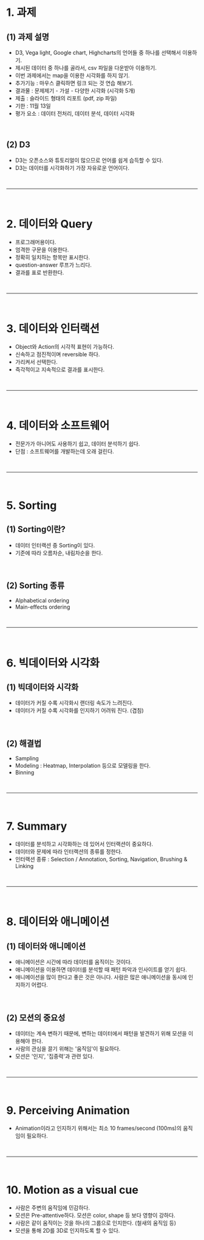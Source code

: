 # 1. 과제
## (1) 과제 설명
  - D3, Vega light, Google chart, Highcharts의 언어들 중 하나를 선택해서 이용하기.
  - 제시된 데이터 중 하나를 골라서, csv 파일을 다운받아 이용하기.
  - 이번 과제에서는 map을 이용한 시각화를 하지 않기.
  - 추가기능 : 마우스 클릭하면 링크 되는 것 연습 해보기.
  - 결과물 : 문제제기 - 가설 - 다양한 시각화 (시각화 5개)
  - 제출 : 슬라이드 형태의 리포트 (pdf, zip 파일)
  - 기한 : 11월 13일
  - 평가 요소 : 데이터 전처리, 데이터 분석, 데이터 시각화

<br>

## (2) D3
  - D3는 오픈소스와 튜토리얼이 많으므로 언어를 쉽게 습득할 수 있다.
  - D3는 데이터를 시각화하기 가장 자유로운 언어이다.

<br>
<hr>
<br>

# 2. 데이터와 Query
 - 프로그래머용이다.
 - 엄격한 구문을 이용한다.
 - 정확히 일치하는 항목만 표시한다.
 - question-answer 루프가 느리다.
 - 결과를 표로 반환한다.


<br>
<hr>
<br>


# 3. 데이터와 인터랙션
 - Object와 Action의 시각적 표현이 가능하다.
 - 신속하고 점진적이며 reversible 하다.
 - 가리켜서 선택한다.
 - 즉각적이고 지속적으로 결과를 표시한다.


<br>
<hr>
<br>


# 4. 데이터와 소프트웨어
 - 전문가가 아니어도 사용하기 쉽고, 데이터 분석하기 쉽다.
 - 단점 : 소프트웨어를 개발하는데 오래 걸린다.


<br>
<hr>
<br>


# 5. Sorting
## (1) Sorting이란?
  - 데이터 인터랙션 중 Sorting이 있다.
  - 기준에 따라 오름차순, 내림차순을 한다.

<br>

## (2) Sorting 종류
  - Alphabetical ordering
  - Main-effects ordering


<br>
<hr>
<br>


# 6. 빅데이터와 시각화
## (1) 빅데이터와 시각화
  - 데이터가 커질 수록 시각화시 랜더링 속도가 느려진다.
  - 데이터가 커질 수록 시각화를 인지하기 어려워 진다. (겹침)

<br>

## (2) 해결법
  - Sampling
  - Modeling : Heatmap, Interpolation 등으로 모델링을 한다.
  - Binning


<br>
<hr>
<br>


# 7. Summary
 - 데이터를 분석하고 시각화하는 데 있어서 인터랙션이 중요하다.
 - 데이터와 문제에 따라 인터랙션의 종류를 정한다.
 - 인터랙션 종류 : Selection / Annotation, Sorting, Navigation, Brushing & Linking


<br>
<hr>
<br>


# 8. 데이터와 애니메이션
## (1) 데이터와 애니메이션
  - 애니메이션은 시간에 따라 데이터를 움직이는 것이다.
  - 애니메이션을 이용하면 데이터를 분석할 때 패턴 파악과 인사이트를 얻기 쉽다.
  - 애니메이션을 많이 한다고 좋은 것은 아니다. 사람은 많은 애니메이션을 동시에 인지하기 어렵다.

<br>

## (2) 모션의 중요성
  - 데이터는 계속 변하기 때문에, 변하는 데이터에서 패턴을 발견하기 위해 모션을 이용해야 한다.
  - 사람의 관심을 끌기 위해는 '움직임'이 필요하다.
  - 모션은 '인지', '집중력'과 관련 있다.


<br>
<hr>
<br>


# 9. Perceiving Animation
 - Animation이라고 인지하기 위해서는 최소 10 frames/second (100ms)의 움직임이 필요하다.


<br>
<hr>
<br>


# 10. Motion as a visual cue
 - 사람은 주변의 움직임에 민감하다.
 - 모션은 Pre-attentive하다. 모션은 color, shape 등 보다 영향이 강하다.
 - 사람은 같이 움직이는 것을 하나의 그룹으로 인지한다. (철새의 움직임 등)
 - 모션을 통해 2D를 3D로 인지하도록 할 수 있다.
